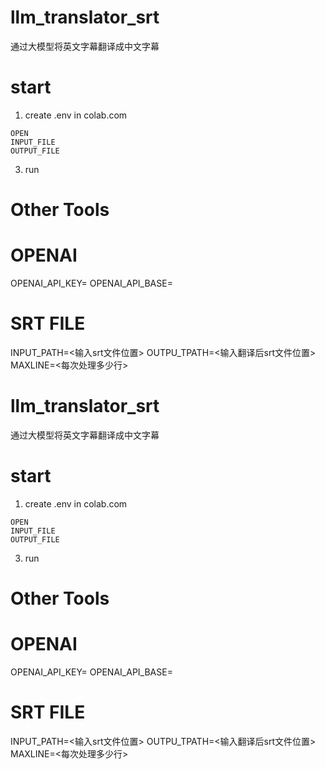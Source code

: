 # llm_translator_srt
通过大模型将英文字幕翻译成中文字幕



# start
1. create .env in colab.com 
```
OPEN
INPUT_FILE
OUTPUT_FILE
```
3. run


# Other Tools 

# OPENAI
OPENAI_API_KEY=
OPENAI_API_BASE=

# SRT FILE
INPUT_PATH=<输入srt文件位置>
OUTPU_TPATH=<输入翻译后srt文件位置>
MAXLINE=<每次处理多少行>
# llm_translator_srt
通过大模型将英文字幕翻译成中文字幕



# start
1. create .env in colab.com 
```
OPEN
INPUT_FILE
OUTPUT_FILE
```
3. run


# Other Tools 

# OPENAI
OPENAI_API_KEY=
OPENAI_API_BASE=

# SRT FILE
INPUT_PATH=<输入srt文件位置>
OUTPU_TPATH=<输入翻译后srt文件位置>
MAXLINE=<每次处理多少行>
